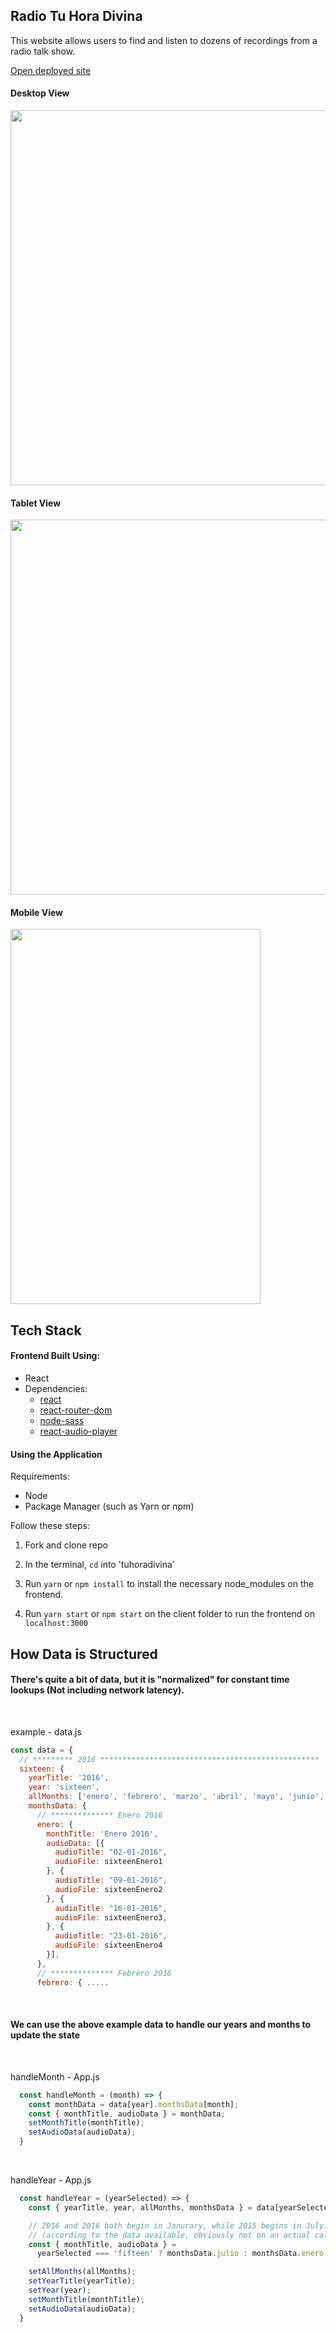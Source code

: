 ## Radio Tu Hora Divina

This website allows users to find and listen to dozens of recordings from a radio talk show.

[Open deployed site](https://radiotuhoradivina.com/)

#### Desktop View
<img src="https://i.ibb.co/jfSFKXn/desktop-radio.png" width="3000" height="600" />

#### Tablet View
<img src="https://i.ibb.co/3vnmhR3/tablet-radio.png" width="700" height="600" />

#### Mobile View
<img src="https://i.ibb.co/Jc9dvfd/phone-radio.png" width="400" height="600" />

## Tech Stack

#### Frontend Built Using:

- React
- Dependencies:
    - [react](https://reactjs.org/docs/getting-started.html)
    - [react-router-dom](https://www.npmjs.com/package/react-router-dom)
    - [node-sass](https://github.com/sass/node-sass)
    - [react-audio-player](https://www.npmjs.com/package/react-audio-player)

#### Using the Application

Requirements: 
- Node
- Package Manager (such as Yarn or npm)

Follow these steps:

1. Fork and clone repo

2. In the terminal, `cd` into 'tuhoradivina'

3. Run `yarn` or `npm install` to install the necessary node_modules on the frontend. 

4. Run `yarn start` or `npm start` on the client folder to run the frontend on `localhost:3000`

## How Data is Structured
#### There's quite a bit of data, but it is "normalized" for constant time lookups (Not including network latency).
&nbsp;


example - data.js 
```js
const data = {
  // ********* 2016 *************************************************
  sixteen: {
    yearTitle: '2016',
    year: 'sixteen',
    allMonths: ['enero', 'febrero', 'marzo', 'abril', 'mayo', 'junio', 'julio', 'agosto', 'septiembre', 'octubre', 'noviembre', 'diciembre' ],
    monthsData: {
      // ************** Enero 2016
      enero: {
        monthTitle: 'Enero 2016',
        audioData: [{
          audioTitle: "02-01-2016",
          audioFile: sixteenEnero1
        }, {
          audioTitle: "09-01-2016",
          audioFile: sixteenEnero2
        }, {
          audioTitle: "16-01-2016",
          audioFile: sixteenEnero3,
        }, {
          audioTitle: "23-01-2016",
          audioFile: sixteenEnero4
        }],
      },
      // ************** Febrero 2016
      febrero: { ..... 
```
&nbsp;


#### We can use the above example data to handle our years and months to update the state
&nbsp;

 
handleMonth - App.js
```javascript
  const handleMonth = (month) => {
    const monthData = data[year].monthsData[month];
    const { monthTitle, audioData } = monthData;
    setMonthTitle(monthTitle);
    setAudioData(audioData);
  }
```
&nbsp;

handleYear - App.js
```javascript
  const handleYear = (yearSelected) => {
    const { yearTitle, year, allMonths, monthsData } = data[yearSelected];

    // 2016 and 2016 both begin in Janurary, while 2015 begins in July. 
    // (according to the data available, obviously not on an actual calendar lol) 
    const { monthTitle, audioData } = 
      yearSelected === 'fifteen' ? monthsData.julio : monthsData.enero;

    setAllMonths(allMonths);
    setYearTitle(yearTitle);
    setYear(year);
    setMonthTitle(monthTitle);
    setAudioData(audioData);
  } 
```
